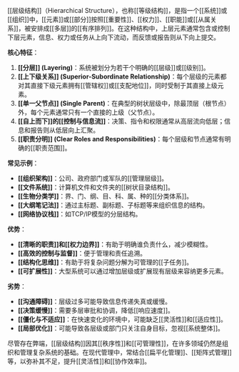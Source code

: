 [[层级结构]]（Hierarchical Structure），也称[[等级结构]]，是指一个[[系统]]或[[组织]]中，[[元素]]或[[部分]]按照[[重要性]]、[[权力]]、[[职能]]或[[从属关系]]，被安排成[[多层]]的[[有序排列]]。在这种结构中，上层元素通常包含或控制下层元素，信息、权力或任务从上向下流动，而反馈或报告则从下向上提交。

**核心特征**：

1.  **[[分层]] (Layering)**：系统被划分为若干个明确的[[层级]]或[[级别]]。
2.  **[[上下级关系]] (Superior-Subordinate Relationship)**：每个层级的元素都对其直接下级元素拥有[[管辖权]]或[[支配地位]]，同时受制于其直接上级元素。
3.  **[[单一父节点]] (Single Parent)**：在典型的树状层级中，除最顶层（根节点）外，每个元素通常只有一个直接的上级（父节点）。
4.  **[[自上而下]]的[[控制与信息流]]**：决策、指令和权限通常从高层流向低层；信息和报告则从低层向上汇聚。
5.  **[[职责分明]] (Clear Roles and Responsibilities)**：每个层级和节点通常有明确的[[职责范围]]。

**常见示例**：

*   **[[组织架构]]**：公司、政府部门或军队的[[管理层级]]。
*   **[[文件系统]]**：计算机文件和文件夹的[[树状目录结构]]。
*   **[[生物分类学]]**：界、门、纲、目、科、属、种的[[分类体系]]。
*   **[[大纲笔记法]]**：通过主标题、副标题、子标题等来组织信息的结构。
*   **[[网络协议栈]]**：如TCP/IP模型的分层结构。

**优势**：

*   **[[清晰的职责]]和[[权力边界]]**：有助于明确谁负责什么，减少模糊性。
*   **[[高效的控制与监督]]**：便于管理和责任追溯。
*   **[[结构化思维]]**：有助于将复杂问题分解为可管理的[[子任务]]。
*   **[[可扩展性]]**：大型系统可以通过增加层级或扩展现有层级来容纳更多元素。

**劣势**：

*   **[[沟通障碍]]**：层级过多可能导致信息传递失真或缓慢。
*   **[[决策缓慢]]**：需要多层审批和协调，降低[[响应速度]]。
*   **[[僵化与不适应]]**：在快速变化的环境中，可能缺乏[[灵活性]]和[[适应性]]。
*   **[[局部优化]]**：可能导致各层级或部门只关注自身目标，忽视[[系统整体]]。

尽管存在弊端，[[层级结构]]因其[[秩序性]]和[[可管理性]]，在许多领域仍然是组织和管理复杂系统的基础。在现代管理中，常结合[[扁平化管理]]、[[矩阵式管理]]等，以弥补其不足，提升[[灵活性]]和[[协作效率]]。